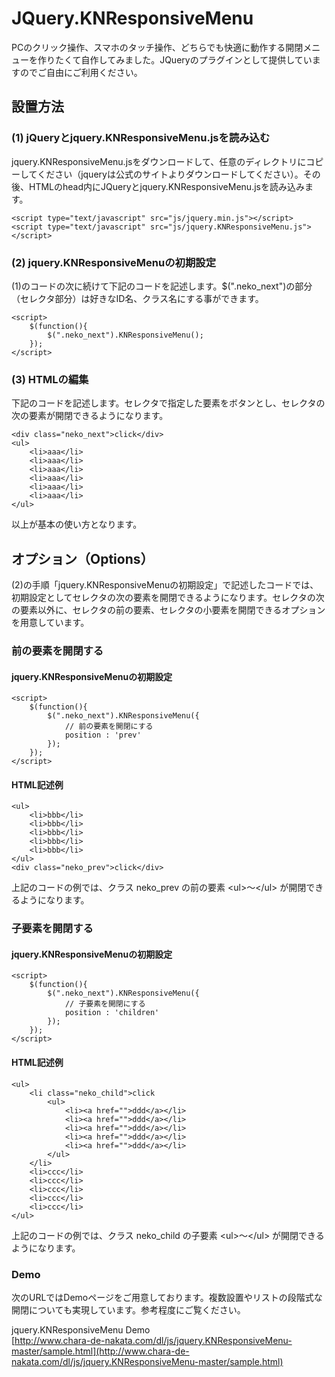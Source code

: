 # JQuery.KNResponsiveMenu

PCのクリック操作、スマホのタッチ操作、どちらでも快適に動作する開閉メニューを作りたくて自作してみました。JQueryのプラグインとして提供していますのでご自由にご利用ください。

## 設置方法

### (1) jQueryとjquery.KNResponsiveMenu.jsを読み込む

jquery.KNResponsiveMenu.jsをダウンロードして、任意のディレクトリにコピーしてください（jqueryは公式のサイトよりダウンロードしてください）。その後、HTMLのhead内にJQueryとjquery.KNResponsiveMenu.jsを読み込みます。

	<script type="text/javascript" src="js/jquery.min.js"></script>
	<script type="text/javascript" src="js/jquery.KNResponsiveMenu.js"></script>

### (2) jquery.KNResponsiveMenuの初期設定

(1)のコードの次に続けて下記のコードを記述します。$(".neko_next")の部分（セレクタ部分）は好きなID名、クラス名にする事ができます。

	<script>
		$(function(){
			$(".neko_next").KNResponsiveMenu();
		});
	</script>

### (3) HTMLの編集

下記のコードを記述します。セレクタで指定した要素をボタンとし、セレクタの次の要素が開閉できるようになります。

	<div class="neko_next">click</div>
	<ul>
		<li>aaa</li>
		<li>aaa</li>
		<li>aaa</li>
		<li>aaa</li>
		<li>aaa</li>
		<li>aaa</li>
	</ul>

以上が基本の使い方となります。

## オプション（Options）

(2)の手順「jquery.KNResponsiveMenuの初期設定」で記述したコードでは、初期設定としてセレクタの次の要素を開閉できるようになります。セレクタの次の要素以外に、セレクタの前の要素、セレクタの小要素を開閉できるオプションを用意しています。

### 前の要素を開閉する

#### jquery.KNResponsiveMenuの初期設定

	<script>
		$(function(){
			$(".neko_next").KNResponsiveMenu({
				// 前の要素を開閉にする
				position : 'prev'
			});
		});
	</script>

#### HTML記述例

	<ul>
		<li>bbb</li>
		<li>bbb</li>
		<li>bbb</li>
		<li>bbb</li>
		<li>bbb</li>
	</ul>
	<div class="neko_prev">click</div>

上記のコードの例では、クラス neko_prev の前の要素 \<ul>〜\</ul> が開閉できるようになります。

### 子要素を開閉する

#### jquery.KNResponsiveMenuの初期設定

	<script>
		$(function(){
			$(".neko_next").KNResponsiveMenu({
				// 子要素を開閉にする
				position : 'children'
			});
		});
	</script>

#### HTML記述例

	<ul>
		<li class="neko_child">click
			<ul>
				<li><a href="">ddd</a></li>
				<li><a href="">ddd</a></li>
				<li><a href="">ddd</a></li>
				<li><a href="">ddd</a></li>
				<li><a href="">ddd</a></li>
			</ul>
		</li>
		<li>ccc</li>
		<li>ccc</li>
		<li>ccc</li>
		<li>ccc</li>
		<li>ccc</li>
	</ul>

上記のコードの例では、クラス neko_child の子要素 \<ul>〜\</ul> が開閉できるようになります。

### Demo

次のURLではDemoページをご用意しております。複数設置やリストの段階式な開閉についても実現しています。参考程度にご覧ください。

jquery.KNResponsiveMenu Demo  
[http://www.chara-de-nakata.com/dl/js/jquery.KNResponsiveMenu-master/sample.html](http://www.chara-de-nakata.com/dl/js/jquery.KNResponsiveMenu-master/sample.html)